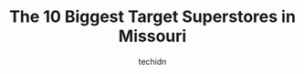 ---
layout: ampstory
image: https://i0.wp.com/paketmu.com/wp-content/uploads/2023/06/target-0-in-missouri-1686367521.jpeg?resize=640,853
author: techidn
featured: false
description: Explore the diverse Target Superstore scene in Missouri, home to an incredible selection of 10 establishments catering to every taste. Whether youre in search of iconic favorites or undisco
title: The 10 Biggest Target Superstores in Missouri
cover:
   title: The 10 Biggest Target Superstores in Missouri
   subtitle: RICKPATE
   background: https://paketmu.com/wp-content/uploads/2023/06/target-0-in-missouri-1686367521.jpeg

pages: 
 - layout: thirds
   top: <h1>#1 Target</h1>
   bottom: "<p>Do not recommend Online order pick up at this location. Instead of being at the store entrance pick up is now pushed all the way to the end of the store (behind groceries</p>"
   background: https://paketmu.com/wp-content/uploads/2023/06/target-1-in-missouri-1686367522.jpeg
   backgroundblur: true
 - layout: thirds
   top: <h1>#2 Target</h1>
   bottom: "<p>I live in the neighborhood next door to Target. I often shop at Walmart instead because it becomes a very long walk to get basic necessities at Target when their entrance</p>"
   background: https://paketmu.com/wp-content/uploads/2023/06/target-2-in-missouri-1686367522.jpeg
   cta:
      link: https://paketmu.com/the-10-biggest-target-superstores-in-missouri/
      text: The 10 Biggest Target Superstores in Missouri
 - layout: thirds
   top: <h1>#3 Target</h1>
   bottom: "<p>Havent been at this particular location in awhile, and figured Id stop in for a few items. I was very surprised to see the store in such a disarray. Clothes were all ov</p>"
   background: https://paketmu.com/wp-content/uploads/2023/06/target-3-in-missouri-1686367523.jpeg
   cta:
      link: https://paketmu.com/the-10-biggest-target-superstores-in-missouri/
      text: The 10 Biggest Target Superstores in Missouri
 - layout: thirds
   top: <h1>#4 Target</h1>
   bottom: "<p>4250 Rusty Rd, St. Louis, MO 63128, United States</p>"
   background: https://images.unsplash.com/photo-1574169208507-84376144848b?ixlib=rb-4.0.3&ixid=MnwxMjA3fDB8MHxwaG90by1wYWdlfHx8fGVufDB8fHx8&auto=format&fit=crop&w=640&h=853&q=80
   cta:
      link: https://paketmu.com/the-10-biggest-target-superstores-in-missouri/
      text: The 10 Biggest Target Superstores in Missouri
 - layout: thirds
   top: <h1>#5 Target</h1>
   bottom: "<p>4375 N Chouteau Trafficway, Kansas City, MO 64117, United States</p>"
   background: https://images.unsplash.com/photo-1608501821300-4f99e58bba77?ixlib=rb-4.0.3&ixid=MnwxMjA3fDB8MHxwaG90by1wYWdlfHx8fGVufDB8fHx8&auto=format&fit=crop&w=640&h=853&q=80
   cta:
      link: https://paketmu.com/the-10-biggest-target-superstores-in-missouri/
      text: The 10 Biggest Target Superstores in Missouri
 - layout: thirds
   top: <h1>#6 Target</h1>
   bottom: "<p>17810 East 39th St S, Independence, MO 64055, United States</p>"
   background: https://plus.unsplash.com/premium_photo-1664640458616-3c74f8cb4589?ixlib=rb-4.0.3&ixid=MnwxMjA3fDB8MHxwaG90by1wYWdlfHx8fGVufDB8fHx8&auto=format&fit=crop&w=640&h=853&q=80
   cta:
      link: https://paketmu.com/the-10-biggest-target-superstores-in-missouri/
      text: The 10 Biggest Target Superstores in Missouri
 - layout: thirds
   top: <h1>#7 Target</h1>
   bottom: "<p>25 Brentwood Promenade Ct, Brentwood, MO 63144, United States</p>"
   background: https://images.unsplash.com/photo-1553949345-eb786bb3f7ba?ixlib=rb-4.0.3&ixid=MnwxMjA3fDB8MHxwaG90by1wYWdlfHx8fGVufDB8fHx8&auto=format&fit=crop&w=640&h=853&q=80
   cta:
      link: https://paketmu.com/the-10-biggest-target-superstores-in-missouri/
      text: The 10 Biggest Target Superstores in Missouri
 - layout: thirds
   middle: Continue reading...
   background: https://images.unsplash.com/photo-1567095761054-7a02e69e5c43?ixlib=rb-4.0.3&ixid=MnwxMjA3fDB8MHxwaG90by1wYWdlfHx8fGVufDB8fHx8&auto=format&fit=crop&w=640&h=853&q=80
   cta:
      link: https://paketmu.com/the-10-biggest-target-superstores-in-missouri/
      text: The 10 Biggest Target Superstores in Missouri
      
---